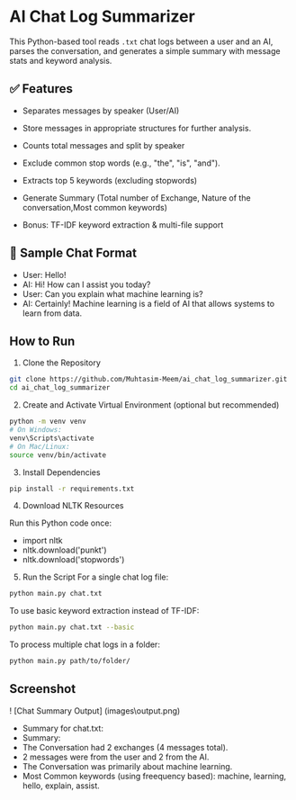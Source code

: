 # AI Chat Log Summarizer 

This Python-based tool reads `.txt` chat logs between a user and an AI, parses the conversation, and generates a simple summary with message stats and keyword analysis.

## ✅ Features
- Separates messages by speaker (User/AI)
- Store messages in appropriate structures for further analysis.

- Counts total messages and split by speaker
- Exclude common stop words (e.g., "the", "is", "and").
- Extracts top 5 keywords (excluding stopwords)
- Generate Summary (Total number of Exchange, Nature of the conversation,Most common keywords)
- Bonus: TF-IDF keyword extraction & multi-file support

## 📁 Sample Chat Format
- User: Hello!
- AI: Hi! How can I assist you today?
- User: Can you explain what machine learning is?
- AI: Certainly! Machine learning is a field of AI that    allows systems to learn from data.



##  How to Run
1. Clone the Repository
```bash
git clone https://github.com/Muhtasim-Meem/ai_chat_log_summarizer.git
cd ai_chat_log_summarizer
```
2. Create and Activate Virtual Environment (optional but recommended)

```bash
python -m venv venv
# On Windows:
venv\Scripts\activate
# On Mac/Linux:
source venv/bin/activate
```
3. Install Dependencies
```bash
pip install -r requirements.txt
```
4. Download NLTK Resources

Run this Python code once:
- import nltk
- nltk.download('punkt')
- nltk.download('stopwords')

5.  Run the Script For a single chat log file:
```bash
python main.py chat.txt
```
To use basic keyword extraction instead of TF-IDF:
```bash
python main.py chat.txt --basic
```
To process multiple chat logs in a folder:
```bash
python main.py path/to/folder/
```

##  Screenshot
! [Chat Summary Output] (images\output.png)

- Summary for chat.txt:
- Summary:
-    The Conversation had 2 exchanges (4 messages total).
-    2 messages were from the user and 2 from the AI.
-    The Conversation was primarily about machine learning.
-    Most Common keywords (using freequency based): machine, learning, hello, explain, assist.

